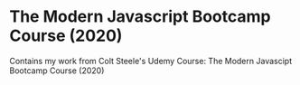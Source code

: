 # The Modern Javascript Bootcamp Course (2020)
Contains my work from Colt Steele's Udemy Course: The Modern Javascipt Bootcamp Course (2020)
